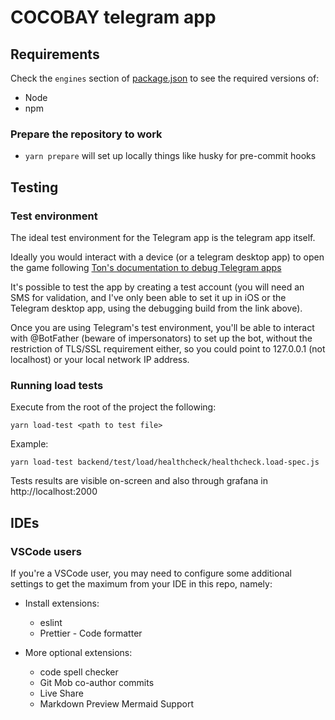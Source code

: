 # COCOBAY telegram app

## Requirements

Check the `engines` section of [package.json](package.json) to see the required versions of:

- Node
- npm

### Prepare the repository to work

- `yarn prepare` will set up locally things like husky for pre-commit hooks

## Testing

### Test environment

The ideal test environment for the Telegram app is the telegram app itself.

Ideally you would interact with a device (or a telegram desktop app) to open the game following [Ton's documentation to debug Telegram apps](https://docs.ton.org/develop/dapps/telegram-apps/testing-apps#using-bots-in-the-test-environment)

It's possible to test the app by creating a test account (you will need an SMS for validation, and I've only been able to set it up in iOS or the Telegram desktop app, using the debugging build from the link above).

Once you are using Telegram's test environment, you'll be able to interact with @BotFather (beware of impersonators) to set up the bot, without the restriction of TLS/SSL requirement either, so you could point to 127.0.0.1 (not localhost) or your local network IP address.

### Running load tests

Execute from the root of the project the following:

`yarn load-test <path to test file>`

Example:

`yarn load-test backend/test/load/healthcheck/healthcheck.load-spec.js`

Tests results are visible on-screen and also through grafana in http://localhost:2000

## IDEs

### VSCode users

If you're a VSCode user, you may need to configure some additional settings to get the maximum from your IDE in this repo, namely:

- Install extensions:

  - eslint
  - Prettier - Code formatter

- More optional extensions:
  - code spell checker
  - Git Mob co-author commits
  - Live Share
  - Markdown Preview Mermaid Support
